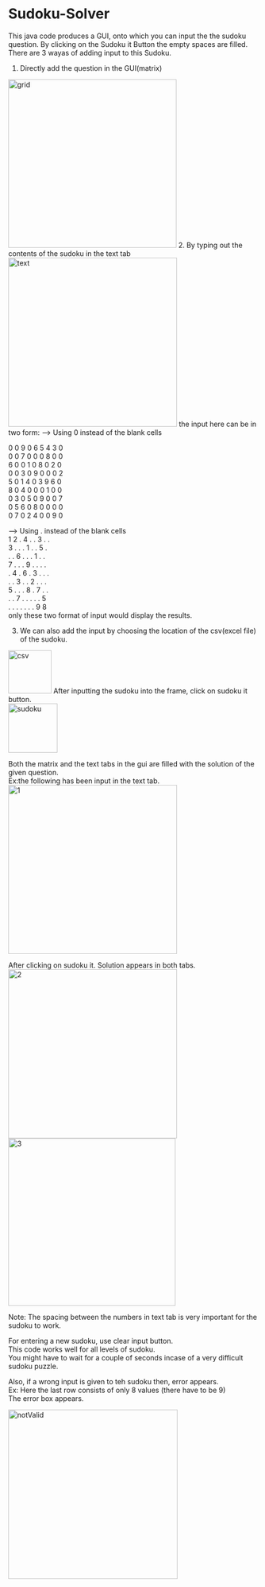 # Sudoku-Solver
This java code produces a GUI, onto which you can input the the sudoku question. By clicking on the Sudoku it Button the empty spaces are filled. 
There are 3 wayas of adding input to this Sudoku.
1. Directly add the question in the GUI(matrix)
<img width="339" alt="grid" src="https://user-images.githubusercontent.com/46564084/66695977-34434300-ece5-11e9-86d7-97d69cbe50a5.PNG">
2. By typing out the contents of the sudoku in the text tab
<img width="340" alt="text" src="https://user-images.githubusercontent.com/46564084/66696007-8a17eb00-ece5-11e9-8106-356dcafb8ddd.PNG">
the input here can be in two form:
--> Using 0 instead of the blank cells<br/>

0 0 9 0 6 5 4 3 0 <br/>
0 0 7 0 0 0 8 0 0 <br/>
6 0 0 1 0 8 0 2 0 <br/>
0 0 3 0 9 0 0 0 2 <br/>
5 0 1 4 0 3 9 6 0 <br/>
8 0 4 0 0 0 1 0 0 <br/>
0 3 0 5 0 9 0 0 7 <br/>
0 5 6 0 8 0 0 0 0 <br/>
0 7 0 2 4 0 0 9 0 <br/>

--> Using . instead of the blank cells<br/>
1 2 . 4 . . 3 . .<br/>
3 . . . 1 . . 5 .<br/>
. . 6 . . . 1 . .<br/>
7 . . . 9 . . . .<br/>
. 4 . 6 . 3 . . .<br/>
. . 3 . . 2 . . .<br/>
5 . . . 8 . 7 . .<br/>
. . 7 . . . . . 5<br/>
. . . . . . . 9 8<br/>
only these two format of input would display the results.<br/>

3. We can also add the input by choosing the location of the csv(excel file) of the sudoku.<br/>
<img width="87" alt="csv" src="https://user-images.githubusercontent.com/46564084/66696077-525d7300-ece6-11e9-8fa2-fbe017829e90.PNG">
After inputting the sudoku into the frame, click on sudoku it button.<br/>
<img width="99" alt="sudoku" src="https://user-images.githubusercontent.com/46564084/66696078-525d7300-ece6-11e9-91ab-f458248736d3.PNG">


Both the matrix and the text tabs in the gui are filled with the solution of the given question.<br/>
Ex:the following has been input in the text tab.<br/>
<img width="340" alt="1" src="https://user-images.githubusercontent.com/46564084/66696135-e4fe1200-ece6-11e9-9850-b3798a731dad.PNG">

After clicking on sudoku it. Solution appears in both tabs.<br/>
<img width="340" alt="2" src="https://user-images.githubusercontent.com/46564084/66696172-445c2200-ece7-11e9-8efb-2d7a16b2c7c6.PNG">
<img width="337" alt="3" src="https://user-images.githubusercontent.com/46564084/66696173-44f4b880-ece7-11e9-8627-bdce6739abcb.PNG">

Note: The spacing between the numbers in text tab is very important for the sudoku to work.

For entering a new sudoku, use clear input button.<br/>
This code works well for all levels of sudoku.<br/>
You might have to wait for a couple of seconds incase of a very difficult sudoku puzzle.<br/>

Also, if a wrong input is given to teh sudoku then, error appears.<br/>
Ex: Here the last row consists of only 8 values (there have to be 9)<br/>
The error box appears.<br/>

<img width="341" alt="notValid" src="https://user-images.githubusercontent.com/46564084/66696727-03b2d780-ecec-11e9-8bf4-93fab1b4431e.PNG">

